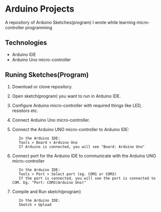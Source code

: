 
# Arduino Projects
A repository of Arduino Sketches(program) I wrote while learning micro-controller programming

## Technologies
* Arduino IDE
* Arduino Uno micro-controller

## Runing Sketches(Program)

1. Download or clone repository.

2. Open sketch(program) you want to run in Arduino IDE.

3. Configure Arduino micro-controller with required things like LED, resistors etc.

4. Connect Arduino Uno micro-controller. 

5. Connect the Arduino UNO micro-controller to Arduino IDE:
     ```
        In the Arduino IDE:
        Tools > Board > Arduino Uno
        If Arduino is connected, you will see "Board: Arduino Uno"
     ```
     
6. Connect port for the Arduino IDE to communicate with the Arduino UNO micro-controller
     ```
        In the Arduino IDE:
        Tools > Port > Select port (eg. COM1 or COM3)
        If the port is connected, you will see the port is connected to COM. Eg. "Port: COM3(Arduino Uno)"
     ```
     
6. Compile and Run sketch(program)
     ```
        In the Arduino IDE:
        Sketch > Upload 
        
     ```
